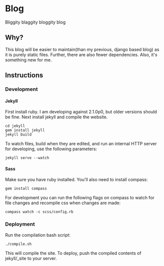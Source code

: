 # Blog

Bliggity blaggity bloggity blog

## Why?

This blog will be easier to maintain(than my previous, django based blog) as it is purely static files. Further, there are also fewer dependencies. Also, it's something new for me.

## Instructions

### Development

#### Jekyll

First install ruby. I am developing against 2.1.0p0, but older versions should be fine. Next install jekyll and compile the website.

    cd jekyll
    gem install jekyll
    jekyll build

To watch files, build when they are edited, and run an internal HTTP server for developing, use the following parameters: 

    jekyll serve --watch


#### Sass

Make sure you have ruby installed. You'll also need to install compass:

    gem install compass

For development you can run the following flags on compass to watch for file changes and recompile css when changes are made: 

    compass watch -c scss/config.rb

### Deployment

Run the compilation bash script:

    ./compile.sh

This will compile the site. To deploy, push the compiled contents of jekyll/_site to your server.
